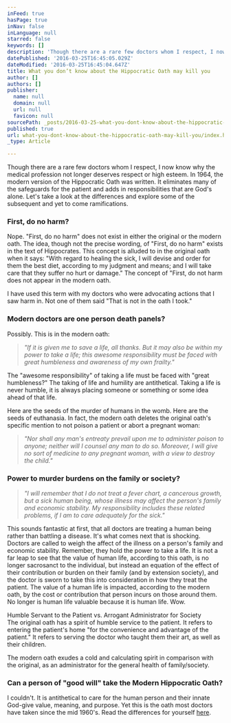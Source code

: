 ```yaml
---
inFeed: true
hasPage: true
inNav: false
inLanguage: null
starred: false
keywords: []
description: 'Though there are a rare few doctors whom I respect, I now know why the medical profession not longer deserves respect or high esteem. In 1964, the modern version of the Hippocratic Oath was written. It eliminates many of the safeguards for the patient and adds in responsibilities that are God’s alone. Let’s take a look at the differences and explore some of the subsequent and yet to come ramifications.'
datePublished: '2016-03-25T16:45:05.029Z'
dateModified: '2016-03-25T16:45:04.647Z'
title: What you don’t know about the Hippocratic Oath may kill you
author: []
authors: []
publisher:
  name: null
  domain: null
  url: null
  favicon: null
sourcePath: _posts/2016-03-25-what-you-dont-know-about-the-hippocratic-oath-may-kill-you.md
published: true
url: what-you-dont-know-about-the-hippocratic-oath-may-kill-you/index.html
_type: Article

---
```

Though there are a rare few doctors whom I respect, I now know why the medical profession not longer deserves respect or high esteem. In 1964, the modern version of the Hippocratic Oath was written. It eliminates many of the safeguards for the patient and adds in responsibilities that are God's alone. Let's take a look at the differences and explore some of the subsequent and yet to come ramifications.

### First, do no harm?

Nope. "First, do no harm" does not exist in either the original or the modern oath. The idea, though not the precise wording, of "First, do no harm" exists in the text of Hippocrates. This concept is alluded to in the original oath when it says: "With regard to healing the sick, I will devise and order for them the best diet, according to my judgment and means; and I will take care that they suffer no hurt or damage." The concept of "First, do not harm does not appear in the modern oath.

I have used this term with my doctors who were advocating actions that I saw harm in. Not one of them said "That is not in the oath I took."

### Modern doctors are one person death panels?

Possibly. This is in the modern oath:

> _"If it is given me to save a life, all thanks. But it may also be within my power to take a life; this awesome responsibility must be faced with great humbleness and awareness of my own frailty."_

The "awesome responsibility" of taking a life must be faced with "great humbleness?" The taking of life and humility are antithetical. Taking a life is never humble, it is always placing someone or something or some idea ahead of that life.

Here are the seeds of the murder of humans in the womb. Here are the seeds of euthanasia. In fact, the modern oath deletes the original oath's specific mention to not poison a patient or abort a pregnant woman:

> _"Nor shall any man's entreaty prevail upon me to administer poison to anyone; neither will I counsel any man to do so. Moreover, I will give no sort of medicine to any pregnant woman, with a view to destroy the child."_

### Power to murder burdens on the family or society?

> _"I will remember that I do not treat a fever chart, a cancerous growth, but a sick human being, whose illness may affect the person's family and economic stability. My responsibility includes these related problems, if I am to care adequately for the sick."_

This sounds fantastic at first, that all doctors are treating a human being rather than battling a disease. It's what comes next that is shocking. Doctors are called to weigh the affect of the illness on a person's family and economic stability. Remember, they hold the power to take a life. It is not a far leap to see that the value of human life, according to this oath, is no longer sacrosanct to the individual, but instead an equation of the effect of their contribution or burden on their family (and by extension society), and the doctor is sworn to take this into consideration in how they treat the patient. The value of a human life is impacted, according to the modern oath, by the cost or contribution that person incurs on those around them. No longer is human life valuable because it is human life. Wow.

Humble Servant to the Patient vs. Arrogant Administrator for Society  
The original oath has a spirit of humble service to the patient. It refers to entering the patient's home "for the convenience and advantage of the patient." It refers to serving the doctor who taught them their art, as well as their children.

The modern oath exudes a cold and calculating spirit in comparison with the original, as an administrator for the general health of family/society.

### Can a person of "good will" take the Modern Hippocratic Oath?

I couldn't. It is antithetical to care for the human person and their innate God-give value, meaning, and purpose. Yet this is the oath most doctors have taken since the mid 1960's. Read the differences for yourself [here][0].

[0]: https://en.wikipedia.org/wiki/Hippocratic_Oath